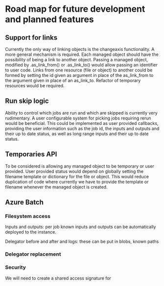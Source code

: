 # Road map for future development and planned features

## Support for links

Currently the only way of linking objects is the changeaxis functionality.  A more general mechanism is required.  Each managed object should have the possibility of being a link to another object.  Passing a managed object, modified by .as_link_from() or .as_link_to() would allow passing an identifier to user code.  Links from one resource (file or object) to another could be formed by setting the id given as argument in place of the as_link_from to the argument given in place of an as_link_to.  Refactor of temporary resources would be required.

## Run skip logic

Ability to control which jobs are run and which are skipped is currently very rudimentary.  A user configurable system for picking jobs requiring rerun would be beneficial.  This could be implemented as user provided callbacks, providing the user information such as the job id, the inputs and outputs and their up to date status, as well as long range inputs and their up to date status.

## Temporaries API

To be considered is allowing any managed object to be temporary or user provided.  User provided status would depend on globally setting the filename template or dictionary for the file or object.  This would reduce duplication of code where currently we have to provide the template or filename whenever the managed object is created.

## Azure Batch

### Filesystem access

Inputs and outputs: per job known inputs and outputs can be automatically deployed to the instance.

Delegator before and after and logs: these can be put in blobs, known paths



### Delegator replacement


### Security

We will need to create a shared access signature for 


